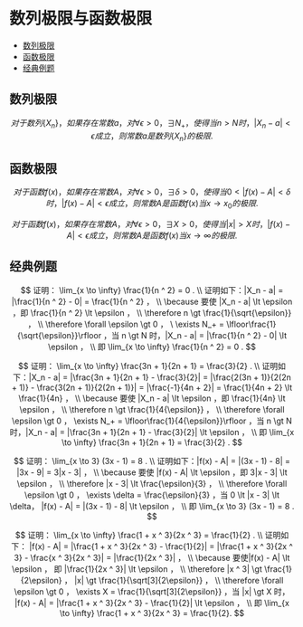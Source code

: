 # 数列极限与函数极限

* [数列极限](#数列极限)
* [函数极限](#函数极限)
* [经典例题](#经典例题)


## 数列极限

$$
对于数列 \{X_n\} ，如果存在常数 a ，对 \forall \epsilon \gt 0 ， \exists N_+ ，使得当 n \gt N 时，|X_n - a| \lt \epsilon 成立，则常数 a 是数列 \{X_n\} 的极限.
$$

## 函数极限

$$
对于函数 f(x) ，如果存在常数 A ，对 \forall \epsilon \gt 0 ， \exists \delta \gt 0 ，使得当 0 \lt |f(x) - A| \lt \delta 时，|f(x) - A| \lt \epsilon 成立，则常数 A 是函数 f(x) 当 x \to x_0 的极限.
$$


$$
对于函数 f(x) ，如果存在常数 A ，对 \forall \epsilon \gt 0， \exists X \gt 0 ，使得当 |x| \gt X 时，|f(x) - A | \lt \epsilon 成立，则常数 A 是函数 f(x) 当 x \to \infty 的极限.
$$

## 经典例题

$$
证明： \lim_{x \to \infty} \frac{1}{n ^ 2} = 0 .
\\
证明如下：|X_n - a| = |\frac{1}{n ^ 2} - 0| = \frac{1}{n ^ 2} ，
\\
\because 要使 |X_n - a| \lt \epsilon ，即 \frac{1}{n ^ 2} \lt \epsilon ，
\\
\therefore n \gt \frac{1}{\sqrt{\epsilon}} ，
\\
\therefore \forall \epsilon \gt 0 ， \ \exists N_+ = \lfloor\frac{1}{\sqrt{\epsilon}}\rfloor ，当 n \gt N 时，|X_n - a| = |\frac{1}{n ^ 2} - 0| \lt \epsilon ，
\\
即 \lim_{x \to \infty} \frac{1}{n ^ 2} = 0 .
$$

$$
证明： \lim_{x \to \infty} \frac{3n + 1}{2n + 1} = \frac{3}{2} .
\\
证明如下：|X_n - a| = |\frac{3n + 1}{2n + 1} - \frac{3}{2}| = |\frac{2(3n + 1)}{2(2n + 1)} - \frac{3(2n + 1)}{2(2n + 1)}| = |\frac{-1}{4n + 2}| = \frac{1}{4n + 2} \lt \frac{1}{4n} ，
\\
\because 要使 |X_n - a| \lt \epsilon ，即 \frac{1}{4n} \lt \epsilon ，
\\
\therefore n \gt \frac{1}{4{\epsilon}} ，
\\
\therefore \forall \epsilon \gt 0 ， \exists N_+ = \lfloor\frac{1}{4{\epsilon}}\rfloor ，当 n \gt N 时，|X_n - a| = |\frac{3n + 1}{2n + 1} - \frac{3}{2}| \lt \epsilon ，
\\
即 \lim_{x \to \infty} \frac{3n + 1}{2n + 1} = \frac{3}{2} .
$$


$$
证明： \lim_{x \to 3} (3x - 1) = 8 .
\\
证明如下：|f(x) - A| = |(3x - 1) - 8| = |3x - 9| = 3|x - 3| ，
\\
\because 要使 |f(x) - A| \lt \epsilon ，即 3|x - 3| \lt \epsilon ，
\\
\therefore |x - 3| \lt \frac{\epsilon}{3} ，
\\
\therefore \forall \epsilon \gt 0 ， \exists \delta = \frac{\epsilon}{3} ，当 0 \lt |x - 3| \lt \delta， |f(x) - A| = |(3x - 1) - 8| \lt \epsilon ，
\\
即 \lim_{x \to 3} (3x - 1) = 8 .
$$

$$
证明： \lim_{x \to \infty} \frac{1 + x ^ 3}{2x ^ 3} = \frac{1}{2} .
\\
证明如下： |f(x) - A| = |\frac{1 + x ^ 3}{2x ^ 3} - \frac{1}{2}| = |\frac{1 + x ^ 3}{2x ^ 3} - \frac{x ^ 3}{2x ^ 3}| = |\frac{1}{2x ^ 3}| ，
\\
\because 要使|f(x) - A| \lt \epsilon ， 即 |\frac{1}{2x ^ 3}| \lt \epsilon ，
\\
\therefore |x ^ 3| \gt \frac{1}{2\epsilon} ， |x| \gt \frac{1}{\sqrt[3]{2\epsilon}} ，
\\
\therefore \forall \epsilon \gt 0 ， \exists X = \frac{1}{\sqrt[3]{2\epsilon}} ，当 |x| \gt X 时， |f(x) - A| = |\frac{1 + x ^ 3}{2x ^ 3} - \frac{1}{2}| \lt \epsilon ，
\\
即 \lim_{x \to \infty} \frac{1 + x ^ 3}{2x ^ 3} = \frac{1}{2}.
$$



